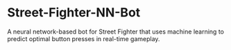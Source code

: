# Street-Fighter-NN-Bot
A neural network-based bot for Street Fighter that uses machine learning to predict optimal button presses in real-time gameplay.
